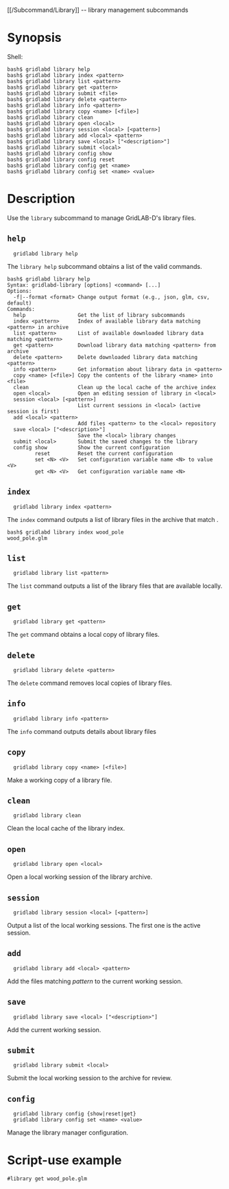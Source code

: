 [[/Subcommand/Library]] -- library management subcommands

# Synopsis

Shell:

~~~
bash$ gridlabd library help
bash$ gridlabd library index <pattern>
bash$ gridlabd library list <pattern>
bash$ gridlabd library get <pattern>
bash$ gridlabd library submit <file>
bash$ gridlabd library delete <pattern>
bash$ gridlabd library info <pattern>
bash$ gridlabd library copy <name> [<file>]
bash$ gridlabd library clean
bash$ gridlabd library open <local>
bash$ gridlabd library session <local> [<pattern>]
bash$ gridlabd library add <local> <pattern>
bash$ gridlabd library save <local> ["<description>"]
bash$ gridlabd library submit <local>
bash$ gridlabd library config show
bash$ gridlabd library config reset
bash$ gridlabd library config get <name>
bash$ gridlabd library config set <name> <value>
~~~

# Description

Use the `library` subcommand to manage GridLAB-D's library files.

## `help`

~~~
  gridlabd library help
~~~

The `library help` subcommand obtains a list of the valid commands.

~~~
bash$ gridlabd library help
Syntax: gridlabd-library [options] <command> [...]
Options:
  -f|--format <format> Change output format (e.g., json, glm, csv, default)
Commands:
  help                 Get the list of library subcommands
  index <pattern>      Index of available library data matching <pattern> in archive
  list <pattern>       List of available downloaded library data matching <pattern>
  get <pattern>        Download library data matching <pattern> from archive 
  delete <pattern>     Delete downloaded library data matching <pattern>
  info <pattern>       Get information about library data in <pattern>
  copy <name> [<file>] Copy the contents of the library <name> into <file>
  clean                Clean up the local cache of the archive index
  open <local>         Open an editing session of library in <local>
  session <local> [<pattern>]  
                       List current sessions in <local> (active session is first)
  add <local> <pattern>
                       Add files <pattern> to the <local> repository
  save <local> ["<description>"]
                       Save the <local> library changes
  submit <local>       Submit the saved changes to the library
  config show          Show the current configuration
         reset         Reset the current configuration
         set <N> <V>   Set configuration variable name <N> to value <V>
         get <N> <V>   Get configuration variable name <N>
~~~

## `index`

~~~
  gridlabd library index <pattern>
~~~

The `index` command outputs a list of library files in the archive that match <pattern>.
  
~~~
bash$ gridlabd library index wood_pole
wood_pole.glm
~~~

## `list`

~~~
  gridlabd library list <pattern>
~~~

The `list` command outputs a list of the library files that are available locally.

## `get`

~~~
  gridlabd library get <pattern>
~~~

The `get` command obtains a local copy of library files.

## `delete`

~~~
  gridlabd library delete <pattern>
~~~

The `delete` command removes local copies of library files.

## `info`

~~~
  gridlabd library info <pattern>
~~~

The `info` command outputs details about library files

## `copy`

~~~
  gridlabd library copy <name> [<file>]
~~~

Make a working copy of a library file.

## `clean`

~~~
  gridlabd library clean
~~~

Clean the local cache of the library index.

## `open`

~~~
  gridlabd library open <local>
~~~

Open a local working session of the library archive.

## `session`

~~~
  gridlabd library session <local> [<pattern>]
~~~

Output a list of the local working sessions. The first one is the active session.

## `add`

~~~
  gridlabd library add <local> <pattern>
~~~

Add the files matching _pattern_ to the current working session.

## `save`

~~~
  gridlabd library save <local> ["<description>"]
~~~

Add the current working session.

## `submit`

~~~
  gridlabd library submit <local>
~~~

Submit the local working session to the archive for review.

## `config`

~~~
  gridlabd library config {show|reset|get}
  gridlabd library config set <name> <value>
~~~

Manage the library manager configuration.

# Script-use example 

~~~
#library get wood_pole.glm
~~~~
